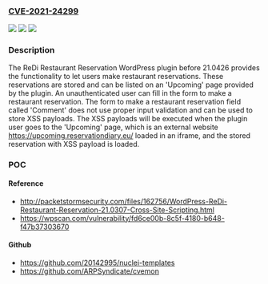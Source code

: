 ### [CVE-2021-24299](https://cve.mitre.org/cgi-bin/cvename.cgi?name=CVE-2021-24299)
![](https://img.shields.io/static/v1?label=Product&message=ReDi%20Restaurant%20Reservation&color=blue)
![](https://img.shields.io/static/v1?label=Version&message=21.0426%3C%2021.0426%20&color=brighgreen)
![](https://img.shields.io/static/v1?label=Vulnerability&message=CWE-79%20Cross-site%20Scripting%20(XSS)&color=brighgreen)

### Description

The ReDi Restaurant Reservation WordPress plugin before 21.0426 provides the functionality to let users make restaurant reservations. These reservations are stored and can be listed on an 'Upcoming' page provided by the plugin. An unauthenticated user can fill in the form to make a restaurant reservation. The form to make a restaurant reservation field called 'Comment' does not use proper input validation and can be used to store XSS payloads. The XSS payloads will be executed when the plugin user goes to the 'Upcoming' page, which is an external website https://upcoming.reservationdiary.eu/ loaded in an iframe, and the stored reservation with XSS payload is loaded.

### POC

#### Reference
- http://packetstormsecurity.com/files/162756/WordPress-ReDi-Restaurant-Reservation-21.0307-Cross-Site-Scripting.html
- https://wpscan.com/vulnerability/fd6ce00b-8c5f-4180-b648-f47b37303670

#### Github
- https://github.com/20142995/nuclei-templates
- https://github.com/ARPSyndicate/cvemon

